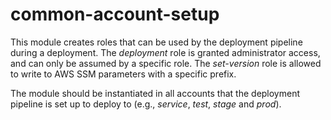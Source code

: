 # common-account-setup
This module creates roles that can be used by the deployment pipeline during a deployment. The _deployment_ role is granted administrator access, and can only be assumed by a specific role. The _set-version_ role is allowed to write to AWS SSM parameters with a specific prefix.

The module should be instantiated in all accounts that the deployment pipeline is set up to deploy to (e.g., _service_, _test_, _stage_ and _prod_).
